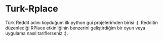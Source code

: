 # Turk-Rplace
Türk Reddit adını koyduğum ilk python gui projelerimden birisi :). Redditin düzenlediği RPlace etkinliğinin benzerini geliştirdiğim bir oyun veya uygulama nasıl tariflerseniz :).
